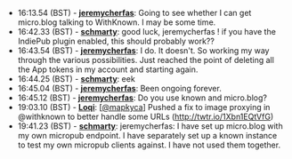* <a id="16:13.54">16:13.54 (BST)</a> - __[jeremycherfas](https://github.com/jeremycherfas)__: Going to see whether I can get micro.blog talking to WithKnown. I may be some time.
* <a id="16:42.33">16:42.33 (BST)</a> - __[schmarty](https://github.com/schmarty)__: good luck, jeremycherfas ! if you have the IndiePub plugin enabled, this should probably work??
* <a id="16:43.54">16:43.54 (BST)</a> - __[jeremycherfas](https://github.com/jeremycherfas)__: I do. It doesn't. So working my way through the various possibilities. Just reached the point of deleting all the App tokens in my account and starting again.
* <a id="16:44.25">16:44.25 (BST)</a> - __[schmarty](https://github.com/schmarty)__: eek
* <a id="16:45.04">16:45.04 (BST)</a> - __[jeremycherfas](https://github.com/jeremycherfas)__: Been ongoing forever.
* <a id="16:45.12">16:45.12 (BST)</a> - __[jeremycherfas](https://github.com/jeremycherfas)__: Do you use known and micro.blog?
* <a id="19:03.10">19:03.10 (BST)</a> - __[Loqi](https://github.com/Loqi)__: [<a href="https://twitter.com/mapkyca">@mapkyca</a>] Pushed a fix to image proxying in @withknown to better handle some URLs (http://twtr.io/1Xbn1EQtVfG)
* <a id="19:41.23">19:41.23 (BST)</a> - __[schmarty](https://github.com/schmarty)__: jeremycherfas: I have set up micro.blog with my own micropub endpoint. I have separately set up a known instance to test my own micropub clients against. I have not used them together.
